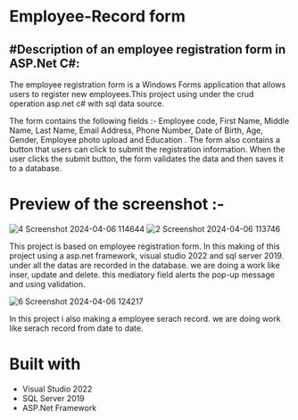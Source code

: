 # Employee-Record form

## #Description of an employee registration form in ASP.Net C#:

The employee registration form is a Windows Forms application that allows users to register new employees.This project using under the crud operation asp.net c# with sql data source.

The form contains the following fields :-
Employee code, First Name, Middle Name, Last Name, Email Address, Phone Number, Date of Birth, Age, Gender, Employee photo upload and  Education .
The form also contains a button that users can click to submit the registration information. When the user clicks the submit button, the form validates the data and then saves it to a database.

# Preview of the screenshot :-
![4 Screenshot 2024-04-06 114644](https://github.com/AmanAnand03/EmployeeRegistrationForm/assets/144671231/5205004c-4931-4cc4-9c5c-fc172dc38388)
![2 Screenshot 2024-04-06 113746](https://github.com/AmanAnand03/EmployeeRegistrationForm/assets/144671231/4198c142-34a4-4294-b9f1-75d35134a047)

This project is based on employee registration form. In this making of this project using a asp.net framework, visual studio 2022 and sql server 2019.
under all the datas are recorded in the database. we are doing a work like inser, update and delete. this mediatory field alerts the pop-up message and using validation.

![6 Screenshot 2024-04-06 124217](https://github.com/AmanAnand03/EmployeeRegistrationForm/assets/144671231/f0b150ae-6d9e-4448-b22a-0bef742fae39)

In this project i also making a employee serach record. we are doing work like serach record from date to date.

# Built with
* Visual Studio 2022
* SQL Server 2019
* ASP.Net Framework
